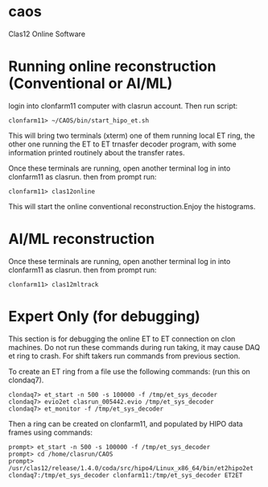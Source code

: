 # caos
Clas12 Online Software

# Running online reconstruction (Conventional or AI/ML) 

login into clonfarm11 computer with clasrun account. Then run script:

```
clonfarm11> ~/CAOS/bin/start_hipo_et.sh
```

This will bring two terminals (xterm) one of them running local ET ring, the other
one running the ET to ET trnasfer decoder program, with some information printed
routinely about the transfer rates.

Once these terminals are running, open another terminal log in into clonfarm11
as clasrun. then from prompt run:

```
clonfarm11> clas12online
```
This will start the online conventional reconstruction.Enjoy the histograms.

# AI/ML reconstruction

Once these terminals are running, open another terminal log in into clonfarm11
as clasrun. then from prompt run:

```
clonfarm11> clas12mltrack
```
# Expert Only (for debugging)

This section is for debugging the online ET to ET connection on clon machines.
Do not run these commands during run taking, it may cause DAQ et ring to crash.
For shift takers run commands from previous section.

To create an ET ring from a file use the following commands: (run this
on clondaq7).

```
clondaq7> et_start -n 500 -s 100000 -f /tmp/et_sys_decoder
clondaq7> evio2et clasrun_005442.evio /tmp/et_sys_decoder
clondaq7> et_monitor -f /tmp/et_sys_decoder
```

Then a ring can be created on clonfarm11, and populated by HIPO data frames 
using commands:

```
prompt> et_start -n 500 -s 100000 -f /tmp/et_sys_decoder
prompt> cd /home/clasrun/CAOS 
prompt> /usr/clas12/release/1.4.0/coda/src/hipo4/Linux_x86_64/bin/et2hipo2et clondaq7:/tmp/et_sys_decoder clonfarm11:/tmp/et_sys_decoder ET2ET
```




